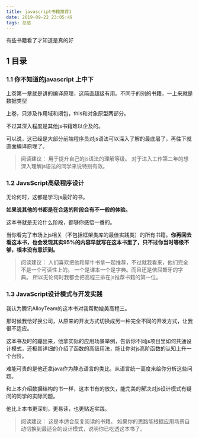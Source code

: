 ```yaml
---
title: javascript书籍推荐1
date: 2019-09-22 23:05:49
tags: 总结
---
```


有些书籍看了才知道是真的好


## 1 目录


### 1.1 你不知道的javascript 上中下

上卷第一章就是讲的编译原理，这简直超级有用。不同于的别的书籍，一上来就是数据类型

上卷，只涉及作用域和闭包，this和对象原型两部分。

不过其深入程度是其他js书籍难以企及的。

可以说，这已经是大部分前端程序员对js语法可以深入了解的最底层了，再往下就直面编译原理了。

> 阅读建议：
用于提升自己的js语法的理解等级。
对于进入工作第二年的想深入理解js语法的同学来说特别有效。

### 1.2 JavsScript高级程序设计

无论何时，这都是学习js最好的书。

**如果说其他的书都是在合适的阶段会有不一般的体验。**

这本书就是无论什么阶段，都够你感悟一番的。

当你看完了市场上js相关（不包括框架类库的最佳实践类）的所有书籍。**你再回去看这本书，也会发现其实95%的内容早就写在这本书里了，只不过你当时等级不够，根本没有意识到。**

> 阅读建议：
人们喜欢把他和犀牛书拿一起推荐，不过就我看来，他们完全不是一个可读性上的。
一个是课本一个是字典。而且还是佶屈聱牙的字典。
所以无论何时我都会把高程三排在js推荐书籍的第一位。

### 1.3 JavaScript设计模式与开发实践
我认为腾讯AlloyTeam的这本书对我帮助媲美高程三。

那时候我恰好换公司，从原来的开发方式切换成另一种完全不同的开发方式，让我很不适应。

这本书及时的蹦出来，他拿实际的应用场景举例，告诉你不同js项目里如何共通设计模式，还极其详细的介绍了函数的高级用法，能让你对js高阶函数的认知上升一个台阶。

难能可贵的是他还拿java作为静态语言的类比。从语言统一高度来给你分析这些问题。

和上本介绍数据结构的书一样，这本书有的放矢，能完美的解决对js设计模式有疑问的同学的实际问题。

他比上本书更深刻，更易读，也更贴近实践。

> 阅读建议：
> 这是本适合反复阅读的书籍。
> 如果你的思路能根据应用场景自动切换到最适合的设计模式，说明你已吃透这本书了。


